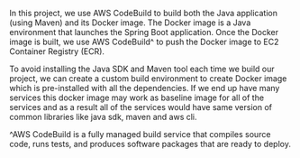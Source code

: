 In this project, we use AWS CodeBuild to build both the Java application (using Maven) and
its Docker image. The Docker image is a Java environment that launches the Spring Boot application. 
Once the Docker image is built, we use AWS CodeBuild^ to push the Docker image to 
EC2 Container Registry (ECR).

To avoid installing the Java SDK and Maven tool each time we build our project, 
we can create a custom build environment to create Docker image which is pre-installed with all the
dependencies. If we end up have many services this docker image may work as baseline image
for all of the services and as a result all of the services would have same version of common
libraries like java sdk, maven and aws cli.

^AWS CodeBuild is a fully managed build service that compiles source code, runs tests, 
and produces software packages that are ready to deploy.





